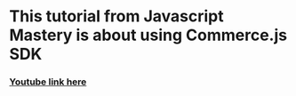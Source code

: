 # This tutorial from Javascript Mastery is about using Commerce.js SDK
### [Youtube link here](https://www.youtube.com/watch?v=377AQ0y6LPA)